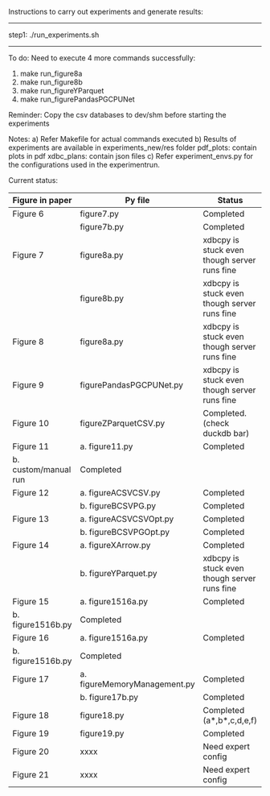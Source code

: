Instructions to carry out experiments and generate results:
**********************************************************
step1: ./run_experiments.sh     

----------------------------------------------------------

To do:
Need to execute 4 more commands successfully:
1) make run_figure8a
2) make run_figure8b
3) make run_figureYParquet
4) make run_figurePandasPGCPUNet

Reminder: 
Copy the csv databases to dev/shm before starting the experiments

Notes: 
a) Refer Makefile for actual commands executed
b) Results of experiments are available in experiments_new/res folder
pdf_plots: contain plots in pdf
xdbc_plans: contain json files
c) Refer experiment_envs.py for the configurations used in the experimentrun.

Current status:

Figure in paper   |      Py file                    | Status
----------------- | --------------------------------| ----------------------
Figure 6          |figure7.py                       | Completed
                  |figure7b.py                      | Completed
Figure 7          |figure8a.py                      | xdbcpy is stuck even though server runs fine
                  |figure8b.py                      | xdbcpy is stuck even though server runs fine
Figure 8          |figure8a.py                      | xdbcpy is stuck even though server runs fine
Figure 9          |figurePandasPGCPUNet.py          | xdbcpy is stuck even though server runs fine
Figure 10         |figureZParquetCSV.py             | Completed. (check duckdb bar)
Figure 11         | a. figure11.py                  | Completed
                    b. custom/manual run            | Completed
Figure 12         | a. figureACSVCSV.py             | Completed 
                  | b. figureBCSVPG.py              | Completed
Figure 13         | a. figureACSVCSVOpt.py          | Completed 
                  | b. figureBCSVPGOpt.py           | Completed 
Figure 14         | a. figureXArrow.py              | Completed
                  | b. figureYParquet.py            | xdbcpy is stuck even though server runs fine
Figure 15         | a. figure1516a.py               | Completed
                    b. figure1516b.py               | Completed
Figure 16         | a. figure1516a.py               | Completed
                    b. figure1516b.py               | Completed
Figure 17         | a. figureMemoryManagement.py    | Completed 
                  | b. figure17b.py                 | Completed 
Figure 18         | figure18.py                     | Completed (a*,b*,c,d,e,f)
Figure 19         | figure19.py                     | Completed
Figure 20         | xxxx                            | Need expert config
Figure 21         | xxxx                            | Need expert config
